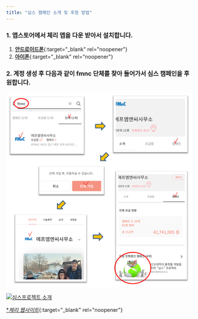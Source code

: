 ```yaml
---
title: "심스 켐페인 소개 및 후원 방법"
---
```


### 1. 앱스토어에서 체리 앱을 다운 받아서 설치합니다.
1.	[**안드로이드폰**](https://play.google.com/store/apps/details?id=net.e4net.cherry.e4netflavor){:target="_blank" rel="noopener"}
2.	[**아이폰**](https://apps.apple.com/kr/app/cherry-%ED%9D%AC%EB%A7%9D-%EB%82%98%EB%88%94-%ED%94%8C%EB%9E%AB%ED%8F%BC/id1474570458){:target="_blank" rel="noopener"}


### 2. 계정 생성 후 다음과 같이 fmnc 단체를 찾아 들어가서 심스 캠페인을 후원합니다.

![SIMS Donation](/images/sims.png)

[![심스프로젝트 소개]({/images/sims_logo.jpg})]({https://youtu.be/6Th0j248zAM} "심스 체리켐페인 소개 영상")

[**체리 웹사이트*](https://cherry.charity){:target="_blank" rel="noopener"}

